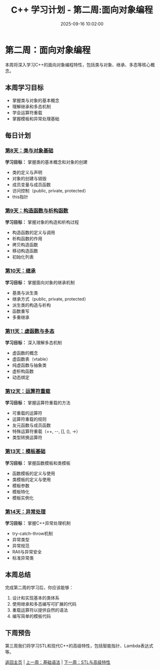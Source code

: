﻿---
title: C++ 学习计划 - 第二周:面向对象编程
date: 2025-09-16 10:02:00
categories: Cpp
tags:
    - C++ 
    - Study Plan
    - Week2
layout: page
menu_id: plan
permalink: /plan/week2/
---

# 第二周：面向对象编程

本周将深入学习C++的面向对象编程特性，包括类与对象、继承、多态等核心概念。

## 本周学习目标
- 掌握类与对象的基本概念
- 理解继承和多态机制
- 学会运算符重载
- 掌握模板和异常处理基础

## 每日计划

### [第8天：类与对象基础](/plan/week2/day8/)
**学习目标：** 掌握类的基本概念和对象的创建
- 类的定义与声明
- 对象的创建与销毁
- 成员变量与成员函数
- 访问控制（public, private, protected）
- this指针

### [第9天：构造函数与析构函数](/plan/week2/day9/)
**学习目标：** 掌握对象的构造和析构过程
- 构造函数的定义与调用
- 析构函数的作用
- 拷贝构造函数
- 移动构造函数
- 初始化列表

### [第10天：继承](/plan/week2/day10/)
**学习目标：** 掌握面向对象的继承机制
- 基类与派生类
- 继承方式（public, private, protected）
- 派生类的构造与析构
- 函数重写
- 多重继承

### [第11天：虚函数与多态](/plan/week2/day11/)
**学习目标：** 深入理解多态机制
- 虚函数的概念
- 虚函数表（vtable）
- 纯虚函数与抽象类
- 虚析构函数
- 动态绑定

### [第12天：运算符重载](/plan/week2/day12/)
**学习目标：** 掌握运算符重载的方法
- 可重载的运算符
- 运算符重载的规则
- 友元函数与成员函数
- 特殊运算符重载（++, --, [], (), ->）
- 类型转换运算符

### [第13天：模板基础](/plan/week2/day13/)
**学习目标：** 掌握函数模板和类模板
- 函数模板的定义与使用
- 类模板的定义与使用
- 模板参数
- 模板特化
- 模板实例化

### [第14天：异常处理](/plan/week2/day14/)
**学习目标：** 掌握C++异常处理机制
- try-catch-throw机制
- 异常类型
- 异常规范
- RAII与异常安全
- 标准异常类

## 本周总结
完成第二周的学习后，你应该能够：
1. 设计和实现基本的类体系
2. 使用继承和多态编写可扩展的代码
3. 重载运算符以提供自然的语法
4. 编写简单的模板代码

## 下周预告
第三周我们将学习STL和现代C++的高级特性，包括智能指针、Lambda表达式等。

[返回主页](/plan/) | [上一周：基础语法](/plan/week1/) | [下一周：STL与高级特性](/plan/week3/)
